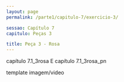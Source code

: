 ```yaml
---
layout: page
permalink: /parte1/capitulo-7/exercicio-3/

sessao: Capítulo 7
capitulo: Peças 3

title: Peça 3 - Rosa
---
```


capítulo 7.1_3rosa E capítulo 7.1_3rosa_pn

template imagem/video
